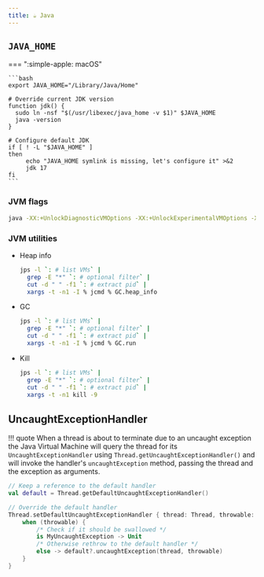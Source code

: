 ```yaml
---
title: ☕ Java
---
```


## `JAVA_HOME`

=== ":simple-apple: macOS"

    ```bash
    export JAVA_HOME="/Library/Java/Home"
    
    # Override current JDK version
    function jdk() {
      sudo ln -nsf "$(/usr/libexec/java_home -v $1)" $JAVA_HOME
      java -version
    }
    
    # Configure default JDK
    if [ ! -L "$JAVA_HOME" ]
    then
         echo "JAVA_HOME symlink is missing, let's configure it" >&2
         jdk 17
    fi
    ```

### JVM flags

```bash
java -XX:+UnlockDiagnosticVMOptions -XX:+UnlockExperimentalVMOptions -XX:+PrintFlagsFinal -version
```

### JVM utilities

- Heap info
  ```bash
  jps -l `: # list VMs` |
    grep -E "*" `: # optional filter` |
    cut -d " " -f1 `: # extract pid` |
    xargs -t -n1 -I % jcmd % GC.heap_info
  ```
- GC
  ```bash
  jps -l `: # list VMs` |
    grep -E "*" `: # optional filter` |
    cut -d " " -f1 `: # extract pid` |
    xargs -t -n1 -I % jcmd % GC.run
  ```
- Kill
  ```bash
  jps -l `: # list VMs` |
    grep -E "*" `: # optional filter` |
    cut -d " " -f1 `: # extract pid` |
    xargs -t -n1 kill -9
  ```

## UncaughtExceptionHandler

!!! quote
	When a thread is about to terminate due to an uncaught exception the Java Virtual Machine will query the thread for its `UncaughtExceptionHandler` using `Thread.getUncaughtExceptionHandler()` and will invoke the handler's `uncaughtException` method, passing the thread and the exception as arguments.

```kotlin
// Keep a reference to the default handler
val default = Thread.getDefaultUncaughtExceptionHandler()

// Override the default handler
Thread.setDefaultUncaughtExceptionHandler { thread: Thread, throwable: Throwable ->
    when (throwable) {
        /* Check if it should be swallowed */
        is MyUncaughtException -> Unit
        /* Otherwise rethrow to the default handler */
        else -> default?.uncaughtException(thread, throwable)
    }
}
```
